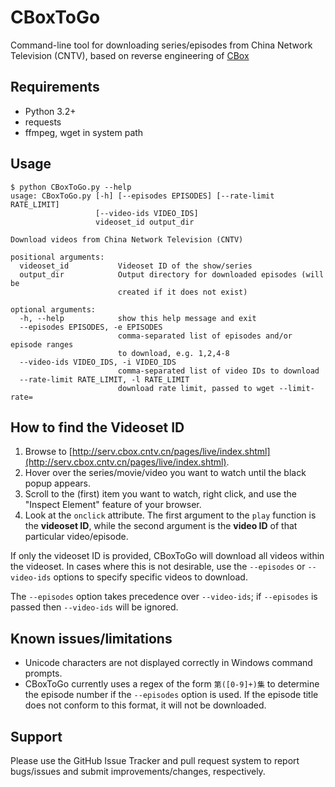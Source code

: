 # CBoxToGo

Command-line tool for downloading series/episodes from China Network Television (CNTV), based on reverse engineering of [CBox](http://cbox.cntv.cn/)

## Requirements

* Python 3.2+
* requests
* ffmpeg, wget in system path

## Usage

```
$ python CBoxToGo.py --help
usage: CBoxToGo.py [-h] [--episodes EPISODES] [--rate-limit RATE_LIMIT]
                   [--video-ids VIDEO_IDS]
                   videoset_id output_dir

Download videos from China Network Television (CNTV)

positional arguments:
  videoset_id           Videoset ID of the show/series
  output_dir            Output directory for downloaded episodes (will be
                        created if it does not exist)

optional arguments:
  -h, --help            show this help message and exit
  --episodes EPISODES, -e EPISODES
                        comma-separated list of episodes and/or episode ranges
                        to download, e.g. 1,2,4-8
  --video-ids VIDEO_IDS, -i VIDEO_IDS
                        comma-separated list of video IDs to download
  --rate-limit RATE_LIMIT, -l RATE_LIMIT
                        download rate limit, passed to wget --limit-rate=
```

## How to find the Videoset ID

1. Browse to [http://serv.cbox.cntv.cn/pages/live/index.shtml](http://serv.cbox.cntv.cn/pages/live/index.shtml).
2. Hover over the series/movie/video you want to watch until the black popup appears.
3. Scroll to the (first) item you want to watch, right click, and use the "Inspect Element" feature of your browser.
4. Look at the `onclick` attribute. The first argument to the `play` function is the **videoset ID**, while the second argument is the **video ID** of that particular video/episode.

If only the videoset ID is provided, CBoxToGo will download all videos within the videoset. In cases where this is not desirable, use the `--episodes` or `--video-ids` options to specify specific videos to download.

The `--episodes` option takes precedence over `--video-ids`; if `--episodes` is passed then `--video-ids` will be ignored.

## Known issues/limitations

* Unicode characters are not displayed correctly in Windows command prompts.
* CBoxToGo currently uses a regex of the form `第([0-9]+)集` to determine the episode number if the `--episodes` option is used.
If the episode title does not conform to this format, it will not be downloaded.

## Support

Please use the GitHub Issue Tracker and pull request system to report bugs/issues and submit improvements/changes, respectively.  
